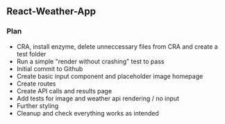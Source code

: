 ## React-Weather-App

### Plan
* CRA, install enzyme, delete unneccessary files from CRA and create a test folder
* Run a simple "render without crashing" test to pass
* Initial commit to Github
* Create basic input component and placeholder image homepage
* Create routes
* Create API calls and results page
* Add tests for image and weather api rendering / no input
* Further styling
* Cleanup and check everything works as intended


